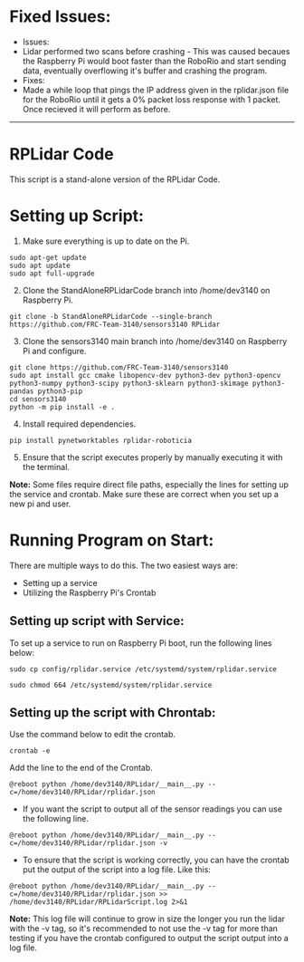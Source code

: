 # Fixed Issues: 

* Issues:
 * Lidar performed two scans before crashing - This was caused becaues the Raspberry Pi would boot faster than the RoboRio and start sending data, eventually overflowing it's buffer and crashing the program.
* Fixes:
 * Made a while loop that pings the IP address given in the rplidar.json file for the RoboRio until it gets a 0% packet loss response with 1 packet. Once recieved it will perform as before. 

<hr>

# RPLidar Code

This script is a stand-alone version of the RPLidar Code.

# Setting up Script:

 1. Make sure everything is up to date on the Pi.
```
sudo apt-get update
sudo apt update
sudo apt full-upgrade
``` 
 2. Clone the StandAloneRPLidarCode branch into /home/dev3140 on Raspberry Pi.
```
git clone -b StandAloneRPLidarCode --single-branch https://github.com/FRC-Team-3140/sensors3140 RPLidar
```
 3. Clone the sensors3140 main branch into /home/dev3140 on Raspberry Pi and configure.
```
git clone https://github.com/FRC-Team-3140/sensors3140
sudo apt install gcc cmake libopencv-dev python3-dev python3-opencv python3-numpy python3-scipy python3-sklearn python3-skimage python3-pandas python3-pip
cd sensors3140
python -m pip install -e .
```    
 4. Install required dependencies.
```
pip install pynetworktables rplidar-roboticia
```
 5. Ensure that the script executes properly by manually executing it with the terminal.

__Note:__ Some files require direct file paths, especially the lines for setting up the service and crontab. Make sure these are correct when you set up a new pi and user. 

# Running Program on Start:

There are multiple ways to do this. The two easiest ways are: 
 * Setting up a service
 * Utilizing the Raspberry Pi's Crontab

## Setting up script with Service:

To set up a service to run on Raspberry Pi boot, run the following lines below: 
```
sudo cp config/rplidar.service /etc/systemd/system/rplidar.service
```
```
sudo chmod 664 /etc/systemd/system/rplidar.service
```

## Setting up the script with Chrontab: 

Use the command below to edit the crontab.
```
crontab -e
```
Add the line to the end of the Crontab.
```
@reboot python /home/dev3140/RPLidar/__main__.py --c=/home/dev3140/RPLidar/rplidar.json
```
- If you want the script to output all of the sensor readings you can use the following line.
```
@reboot python /home/dev3140/RPLidar/__main__.py --c=/home/dev3140/RPLidar/rplidar.json -v
```
- To ensure that the script is working correctly, you can have the crontab put the output of the script into a log file. Like this:
```
@reboot python /home/dev3140/RPLidar/__main__.py --c=/home/dev3140/RPLidar/rplidar.json >> /home/dev3140/RPLidar/RPLidarScript.log 2>&1
```
__Note:__ This log file will continue to grow in size the longer you run the lidar with the -v tag, so it's recommended to not use the -v tag for more than testing if you have the crontab configured to output the script output into a log file.
